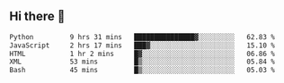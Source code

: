 ## Hi there 👋

<!--
**alihaqberdi/alihaqberdi** is a ✨ _special_ ✨ repository because its `README.md` (this file) appears on your GitHub profile.

Here are some ideas to get you started:

- 🔭 I’m currently working on ...
- 🌱 I’m currently learning ...
- 👯 I’m looking to collaborate on ...
- 🤔 I’m looking for help with ...
- 💬 Ask me about ...
- 📫 How to reach me: ...
- 😄 Pronouns: ...
- ⚡ Fun fact: ...
-->

<!--START_SECTION:waka-->

```txt
Python         9 hrs 31 mins   ███████████████▓░░░░░░░░░   62.83 %
JavaScript     2 hrs 17 mins   ███▓░░░░░░░░░░░░░░░░░░░░░   15.10 %
HTML           1 hr 2 mins     █▓░░░░░░░░░░░░░░░░░░░░░░░   06.86 %
XML            53 mins         █▒░░░░░░░░░░░░░░░░░░░░░░░   05.84 %
Bash           45 mins         █▒░░░░░░░░░░░░░░░░░░░░░░░   05.03 %
```

<!--END_SECTION:waka-->
